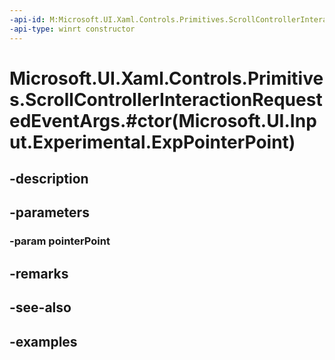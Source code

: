 ```yaml
---
-api-id: M:Microsoft.UI.Xaml.Controls.Primitives.ScrollControllerInteractionRequestedEventArgs.#ctor(Microsoft.UI.Input.Experimental.ExpPointerPoint)
-api-type: winrt constructor
---
```


# Microsoft.UI.Xaml.Controls.Primitives.ScrollControllerInteractionRequestedEventArgs.#ctor(Microsoft.UI.Input.Experimental.ExpPointerPoint)

<!--
public ScrollControllerInteractionRequestedEventArgs (Microsoft.UI.Input.Experimental.ExpPointerPoint pointerPoint);
-->


## -description

## -parameters

### -param pointerPoint

## -remarks

## -see-also

## -examples


